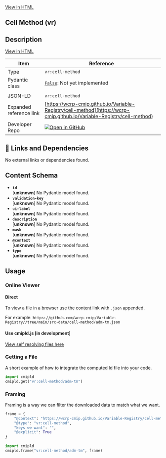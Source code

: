 [View in HTML](https://wcrp-cmip.github.io/Variable-Registry/cell-method/cell-method)

<section id="description">

# Cell Method  (vr)

## Description
[View in HTML](https://wcrp-cmip.github.io/Variable-Registry/cell-method/cell-method)

</section>

<section id="info">

| Item | Reference |
| --- | --- |
| Type | `vr:cell-method` |
| Pydantic class | [`False`](https://github.com/ESGF/esgf-vocab/blob/main/src/esgvoc/api/data_descriptors/False.py):  Not yet implemented |
| | |
| JSON-LD | `vr:cell-method` |
| Expanded reference link | [https://wcrp-cmip.github.io/Variable-Registry/cell-method](https://wcrp-cmip.github.io/Variable-Registry/cell-method) |
| Developer Repo | [![Open in GitHub](https://img.shields.io/badge/Open-GitHub-blue?logo=github&style=flat-square)](https://github.com/wcrp-cmip/Variable-Registry//tree/main/src-data/cell-method) |

</section>

<section id="links">

## 🔗 Links and Dependencies

No external links or dependencies found.

</section>


<section id="schema">

## Content Schema

- **`id`**  
   [**unknown**]
  No Pydantic model found.
- **`validation-key`**  
   [**unknown**]
  No Pydantic model found.
- **`ui-label`**  
   [**unknown**]
  No Pydantic model found.
- **`description`**  
   [**unknown**]
  No Pydantic model found.
- **`mask`**  
   [**unknown**]
  No Pydantic model found.
- **`@context`**  
   [**unknown**]
  No Pydantic model found.
- **`type`**  
   [**unknown**]
  No Pydantic model found.


</section>   

<section id="usage">

## Usage

### Online Viewer 
#### Direct
To view a file in a browser use the content link with `.json` appended.

For example: `https://github.com/wcrp-cmip/Variable-Registry//tree/main/src-data/cell-method/adm-tm.json`

#### Use cmipld.js [in development]
[View self resolving files here](https://wcrp-cmip.github.io/CMIPLD/viewer/index.html?uri=vr%253Acell-method/adm-tm)

### Getting a File

A short example of how to integrate the computed ld file into your code. 

```python
import cmipld
cmipld.get("vr:cell-method/adm-tm")
```

### Framing
Framing is a way we can filter the downloaded data to match what we want. 
```python
frame = {
    "@context": "https://wcrp-cmip.github.io/Variable-Registry/cell-method/_context_",
    "@type": "vr:cell-method",
    "keys we want": "",
    "@explicit": True
}
        
import cmipld
cmipld.frame("vr:cell-method/adm-tm", frame)
```
</section>
